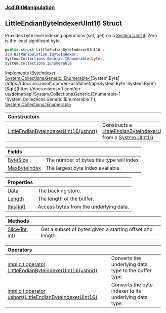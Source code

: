 ### [Jcd.BitManipulation](Jcd.BitManipulation.md 'Jcd.BitManipulation')

## LittleEndianByteIndexerUInt16 Struct

Provides byte level indexing operations (set, get) on a [System.UInt16](https://docs.microsoft.com/en-us/dotnet/api/System.UInt16 'System.UInt16'). Zero is the least significant byte.

```csharp
public struct LittleEndianByteIndexerUInt16 :
Jcd.BitManipulation.IByteIndexer,
System.Collections.Generic.IEnumerable<byte>,
System.Collections.IEnumerable
```

Implements [IByteIndexer](Jcd.BitManipulation.IByteIndexer.md 'Jcd.BitManipulation.IByteIndexer'), [System.Collections.Generic.IEnumerable&lt;](https://docs.microsoft.com/en-us/dotnet/api/System.Collections.Generic.IEnumerable-1 'System.Collections.Generic.IEnumerable`1')[System.Byte](https://docs.microsoft.com/en-us/dotnet/api/System.Byte 'System.Byte')[&gt;](https://docs.microsoft.com/en-us/dotnet/api/System.Collections.Generic.IEnumerable-1 'System.Collections.Generic.IEnumerable`1'), [System.Collections.IEnumerable](https://docs.microsoft.com/en-us/dotnet/api/System.Collections.IEnumerable 'System.Collections.IEnumerable')

| Constructors | |
| :--- | :--- |
| [LittleEndianByteIndexerUInt16(ushort)](Jcd.BitManipulation.LittleEndianByteIndexerUInt16.LittleEndianByteIndexerUInt16(ushort).md 'Jcd.BitManipulation.LittleEndianByteIndexerUInt16.LittleEndianByteIndexerUInt16(ushort)') | Constructs a [LittleEndianByteIndexerUInt16](Jcd.BitManipulation.LittleEndianByteIndexerUInt16.md 'Jcd.BitManipulation.LittleEndianByteIndexerUInt16') from a [System.UInt16](https://docs.microsoft.com/en-us/dotnet/api/System.UInt16 'System.UInt16'). |

| Fields | |
| :--- | :--- |
| [ByteSize](Jcd.BitManipulation.LittleEndianByteIndexerUInt16.ByteSize.md 'Jcd.BitManipulation.LittleEndianByteIndexerUInt16.ByteSize') | The number of bytes this type will index |
| [MaxByteIndex](Jcd.BitManipulation.LittleEndianByteIndexerUInt16.MaxByteIndex.md 'Jcd.BitManipulation.LittleEndianByteIndexerUInt16.MaxByteIndex') | The largest byte index available. |

| Properties | |
| :--- | :--- |
| [Data](Jcd.BitManipulation.LittleEndianByteIndexerUInt16.Data.md 'Jcd.BitManipulation.LittleEndianByteIndexerUInt16.Data') | The backing store. |
| [Length](Jcd.BitManipulation.LittleEndianByteIndexerUInt16.Length.md 'Jcd.BitManipulation.LittleEndianByteIndexerUInt16.Length') | The length of the buffer. |
| [this[int]](Jcd.BitManipulation.LittleEndianByteIndexerUInt16.this[int].md 'Jcd.BitManipulation.LittleEndianByteIndexerUInt16.this[int]') | Access bytes from the underlying data. |

| Methods | |
| :--- | :--- |
| [Slice(int, int)](Jcd.BitManipulation.LittleEndianByteIndexerUInt16.Slice(int,int).md 'Jcd.BitManipulation.LittleEndianByteIndexerUInt16.Slice(int, int)') | Get a subset of bytes given a starting offset and length. |

| Operators | |
| :--- | :--- |
| [implicit operator LittleEndianByteIndexerUInt16(ushort)](Jcd.BitManipulation.LittleEndianByteIndexerUInt16.op_ImplicitJcd.BitManipulation.LittleEndianByteIndexerUInt16(ushort).md 'Jcd.BitManipulation.LittleEndianByteIndexerUInt16.op_Implicit Jcd.BitManipulation.LittleEndianByteIndexerUInt16(ushort)') | Converts the underlying data type to the buffer type. |
| [implicit operator ushort(LittleEndianByteIndexerUInt16)](Jcd.BitManipulation.LittleEndianByteIndexerUInt16.op_Implicitushort(Jcd.BitManipulation.LittleEndianByteIndexerUInt16).md 'Jcd.BitManipulation.LittleEndianByteIndexerUInt16.op_Implicit ushort(Jcd.BitManipulation.LittleEndianByteIndexerUInt16)') | Converts the byte indexer to its underlying data type. |
